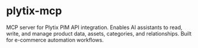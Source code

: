 # plytix-mcp
MCP server for Plytix PIM API integration. Enables AI assistants to read, write, and manage product data, assets, categories, and relationships. Built for e-commerce automation workflows.
